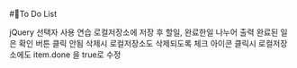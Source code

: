#🍎To Do List

jQuery 선택자 사용 연습
로컬저장소에 저장 후 할일, 완료한일 나누어 출력
완료된 일은 확인 버튼 클릭 안됨
삭제시 로컬저장소도 삭제되도록
체크 아이콘 클릭시 로컬저장소에도 item.done 을 true로 수정

